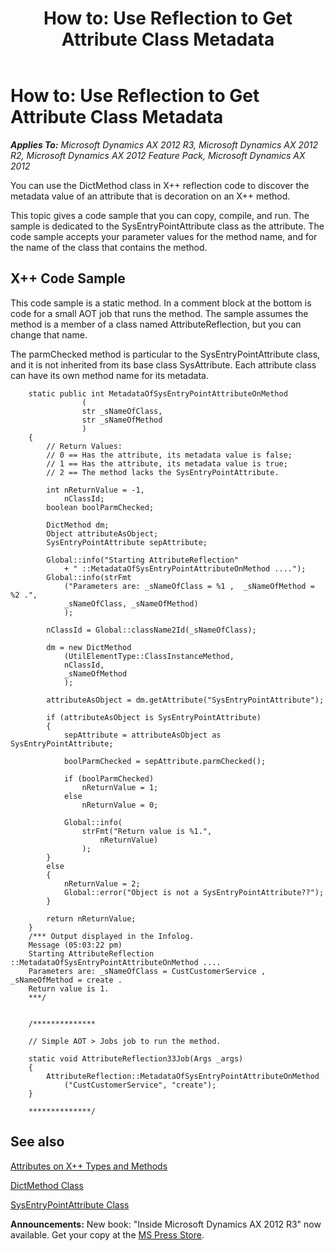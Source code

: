 ﻿---
title: 'How to: Use Reflection to Get Attribute Class Metadata'
TOCTitle: 'How to: Use Reflection to Get Attribute Class Metadata'
ms:assetid: 7b0c7602-aded-4840-9a2e-0372bdc33b27
ms:mtpsurl: https://msdn.microsoft.com/en-us/library/Gg862476(v=AX.60)
ms:contentKeyID: 35246089
ms.date: 05/18/2015
mtps_version: v=AX.60
---

# How to: Use Reflection to Get Attribute Class Metadata 


_**Applies To:** Microsoft Dynamics AX 2012 R3, Microsoft Dynamics AX 2012 R2, Microsoft Dynamics AX 2012 Feature Pack, Microsoft Dynamics AX 2012_

You can use the DictMethod class in X++ reflection code to discover the metadata value of an attribute that is decoration on an X++ method.

This topic gives a code sample that you can copy, compile, and run. The sample is dedicated to the SysEntryPointAttribute class as the attribute. The code sample accepts your parameter values for the method name, and for the name of the class that contains the method.

## X++ Code Sample

This code sample is a static method. In a comment block at the bottom is code for a small AOT job that runs the method. The sample assumes the method is a member of a class named AttributeReflection, but you can change that name.

The parmChecked method is particular to the SysEntryPointAttribute class, and it is not inherited from its base class SysAttribute. Each attribute class can have its own method name for its metadata.

```X++
    static public int MetadataOfSysEntryPointAttributeOnMethod
                (
                str _sNameOfClass,
                str _sNameOfMethod
                )
    {
        // Return Values:
        // 0 == Has the attribute, its metadata value is false;
        // 1 == Has the attribute, its metadata value is true;
        // 2 == The method lacks the SysEntryPointAttribute.
    
        int nReturnValue = -1,
            nClassId;
        boolean boolParmChecked;
        
        DictMethod dm;
        Object attributeAsObject;
        SysEntryPointAttribute sepAttribute;
        
        Global::info("Starting AttributeReflection" 
            + " ::MetadataOfSysEntryPointAttributeOnMethod ....");
        Global::info(strFmt
            ("Parameters are: _sNameOfClass = %1 ,  _sNameOfMethod = %2 .", 
            _sNameOfClass, _sNameOfMethod)
            );
        
        nClassId = Global::className2Id(_sNameOfClass);
        
        dm = new DictMethod
            (UtilElementType::ClassInstanceMethod,
            nClassId,
            _sNameOfMethod
            );
        
        attributeAsObject = dm.getAttribute("SysEntryPointAttribute");
        
        if (attributeAsObject is SysEntryPointAttribute)
        {
            sepAttribute = attributeAsObject as SysEntryPointAttribute;
        
            boolParmChecked = sepAttribute.parmChecked();
            
            if (boolParmChecked)
                nReturnValue = 1;
            else
                nReturnValue = 0;
            
            Global::info(
                strFmt("Return value is %1.",
                    nReturnValue)
                );
        }
        else
        {
            nReturnValue = 2;
            Global::error("Object is not a SysEntryPointAttribute??");
        }
    
        return nReturnValue;
    }
    /*** Output displayed in the Infolog.
    Message (05:03:22 pm)
    Starting AttributeReflection ::MetadataOfSysEntryPointAttributeOnMethod ....
    Parameters are: _sNameOfClass = CustCustomerService ,  _sNameOfMethod = create .
    Return value is 1.
    ***/
    
    
    /**************
    
    // Simple AOT > Jobs job to run the method.
    
    static void AttributeReflection33Job(Args _args)
    {
        AttributeReflection::MetadataOfSysEntryPointAttributeOnMethod
            ("CustCustomerService", "create");
    }
    
    **************/
```

## See also

[Attributes on X++ Types and Methods](attributes-on-x-types-and-methods.md)

[DictMethod Class](https://msdn.microsoft.com/en-us/library/gg842356\(v=ax.60\))

[SysEntryPointAttribute Class](https://msdn.microsoft.com/en-us/library/gg958657\(v=ax.60\))

  
**Announcements:** New book: "Inside Microsoft Dynamics AX 2012 R3" now available. Get your copy at the [MS Press Store](https://www.microsoftpressstore.com/store/inside-microsoft-dynamics-ax-2012-r3-9780735685109).

